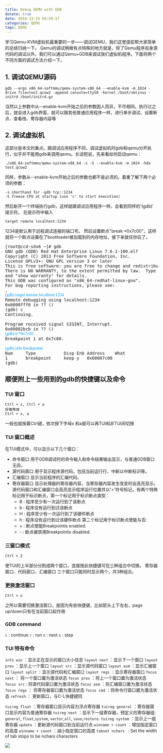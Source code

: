 ```yaml
---
title: Debug QEMU with GDB
donate: true
date: 2018-12-24 09:59:17
categories: QEMU
tags: QEMU
---
```


学习Qemu-KVM虚拟机最重要的一步——调试QEMU，我们这里提前帮大家简单的总结归纳一下。
Qemu的调试稍微有点特殊的地方就是，除了Qemu程序自身源代码的调试以外，我们可以通过Qemu+GDB来调试我们虚拟机程序。下面将两个不同方面的调试方法介绍一下。

## 1. 调试QEMU源码 ##

```
gdb --args x86_64-softmmu/qemu-system-x86_64 --enable-kvm -m 1024 -drive file=test.qcow2 -append console=ttyS0 -kernel /boot/vmlinuz -initrd /boot/initrd.gz
```

当然以上参数中从--enable-kvm开始之后的参数因人而异，不尽相同。执行过之后，就会进入gdb界面，就可以跟其他普通应用程序一样，进行单步调试、设置断点、查看栈、寄存器内容等

## 2. 调试虚拟机 ##

这部分是本文的重点。跟调试应用程序不同，调试虚拟机时gdb和qemu分开执行，似乎并不能用gdb来调用qemu。长话短说，先来看如何启动qemu：
```
./x86_64-softmmu/qemu-system-x86_64 -s -S --enable-kvm -m 1024 -hda test.qcow2
```

同样，参数从--enable-kvm开始之后的参数也都不是必须的。着重了解下两个必须的参数：
```
-s shorthand for -gdb tcp::1234
-S freeze CPU at startup (use 'c' to start execution)
```

然后新开一个终端执行gdb，这样就跟调试应用程序一样，会看到同样的'(gdb)' 提示符。
在提示符中输入
```
target remote localhost:1234
```
1234是默认用于远程调试连接的端口号。
然后设置断点"break *0x7c00"，这样就将一个断点设置在了bootloader被加载到的内存地址，接下来就任你玩了。
<pre>
[root@ccd-sdv6 ~]# gdb
GNU gdb (GDB) Red Hat Enterprise Linux 7.6.1-100.el7
Copyright (C) 2013 Free Software Foundation, Inc.
License GPLv3+: GNU GPL version 3 or later <http://gnu.org/licenses/gpl.html>
This is free software: you are free to change and redistribute it.
There is NO WARRANTY, to the extent permitted by law.  Type "show copying"
and "show warranty" for details.
This GDB was configured as "x86_64-redhat-linux-gnu".
For bug reporting instructions, please see:
<http://www.gnu.org/software/gdb/bugs/>.
<font color=#0099ff face="黑体">(gdb) target remote localhost:1234</font>
Remote debugging using localhost:1234
0x0000fff0 in ?? ()
(gdb) c
Continuing.

Program received signal SIGINT, Interrupt.
0x00002bcb in ?? ()
<font color=#0099ff face="黑体">(gdb) b *0x7c00</font>
Breakpoint 1 at 0x7c00.

<font color=#0099ff face="黑体">(gdb) info breakpoints</font>
Num     Type           Disp Enb Address    What
1       breakpoint     keep y   0x00007c00
(gdb)
</pre>

## 顺便附上一些用到的gdb的快捷键以及命令 ##
### TUI 窗口
```
Ctrl + x, Ctrl + a
好像等效
Ctrl + x, a
```
一般也就按着Ctrl键，依次按下字母x 和a就可以再TUI和非TUI间切换

### TUI 窗口概述
在TUI模式中，可以显示以下几个窗口：

- 命令窗口
用于GDB调试时的命令输入和命令结果输出显示，与普通GDB窗口无异。
-  源代码窗口
用于显示程序源代码，包括当前运行行、中断以中断标识等。
- 汇编窗口
显示当前程序的汇编代码。
- 寄存器窗口
显示处理器的寄存器内容，当寄存器内容发生改变时会高亮显示。
源代码窗口和汇编窗口会高亮显示程序运行位置并以'>'符号标记。有两个特殊标记用于标识断点，第一个标记用于标识断点类型：
    - B : 程序至少有一次运行到了该断点
    - b : 程序没有运行到过该断点
    - H : 程序至少有一次运行到了该硬件断点
    - h : 程序没有运行到过该硬件断点
第二个标记用于标识断点使能与否:
    - \+ : 断点使能Breakpointis enabled. 
    - \- : 断点被禁用Breakpointis disabled. 

### 三窗口模式
```
Ctrl + 2
```
使TUI的上半部分分割成两个窗口，连接按此快捷键可在三种组合中切换。
寄存器窗口、代码窗口、汇编窗口 三个窗口只能同时显示两个，共3种组合。

### 更换激活窗口
```
Ctrl + o
```
之所以需要切换激活窗口，是因为有些快捷键，比如箭头上下左右，page up/down只有在当前窗口起作用

### GDB command
``` c ``` : continue
``` r ``` : run
``` n ``` : next
``` s ``` : step

### TUI 特有命令
```info win``` ：显示正在显示的窗口大小信息
```layout next``` ：显示下一个窗口
```layout prev``` ：显示上一个窗口
```layout src``` ：显示源代码窗口
```layout asm``` ：显示汇编窗口
```layout split``` ：显示源代码和汇编窗口
```layout regs``` ：显示寄存器窗口
```focus next``` ： 将一个窗口置为激活状态
```focus prev``` ：将上一个窗口置为激活状态
```focus src``` : 将源代码窗口置为激活状态
```focus asm``` ：将汇编窗口置为激活状态
```focus regs``` ： 将寄存器窗口置为激活状态
```focus cmd``` ：将命令行窗口置为激活状态
```refresh``` ： 更新窗口，与C-L快捷键同

```tuireg float``` ：寄存器窗口显示内容为浮点寄存器
```tuireg general``` ：寄存器窗口显示内容为普通寄存器
```tuireg next``` ：显示下一组寄存器，预定义的寄存器组: `general`, `float`,`system`, `vector`,`all`, `save`,`restore`. 
```tuireg system``` ：显示上一组寄存器
```update``` ：更新源代码窗口到当前运行点
```winname + count``` ：增加指定窗口的高度
```winname + count``` ：减小指定窗口的高度
```tabset nchars ``` : Set the width of tab stops to be nchars characters

![](gdb_tui.png)
